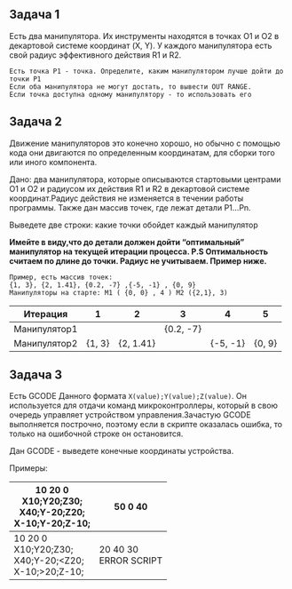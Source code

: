 ## Задача 1

Есть два манипулятора. Их инструменты находятся в точках О1 и О2 в декартовой системе координат (X, Y). У каждого манипулятора есть свой радиус эффективного действия R1 и R2. 

```
Есть точка P1 - точка. Определите, каким манипулятором лучше дойти до точки P1
Если оба манипулятора не могут достать, то вывести OUT RANGE.
Если точка доступна одному манипулятору - то использовать его
```

## Задача 2

Движение манипуляторов это конечно хорошо, но обычно с помощью кода они двигаются по определенным координатам, для сборки того или иного компонента.

Дано: два манипулятора, которые описываются стартовыми центрами O1 и O2 и радиусом их действия R1 и R2 в декартовой системе координат.Радиус действия не изменяется в течении работы программы. Также дан массив точек, где лежат детали P1…Pn. 

Выведете две строки: какие точки обойдет каждый манипулятор

**Имейте в виду,что до детали должен дойти “оптимальный” манипулятор на текущей итерации процесса. P.S Оптимальность считаем по длине до точки. Радиус не учитываем. Пример ниже.**

```
Пример, есть массив точек: 
{1, 3}, {2, 1.41}, {0.2, -7} ,{-5, -1} , {0, 9}
Манипуляторы на старте: M1 ( {0, 0} , 4 ) M2 ({2,1}, 3)
```

|  Итерация  |   1   |   2   |   3   |   4   |   5   |
|------------|-------|-------|-------|-------|-------|
|Манипулятор1|       |       |{0.2, -7}|     |       |
|Манипулятор2|{1, 3}|{2, 1.41}|   |{-5, -1}|{0, 9}|

## Задача 3

Есть GCODE Данного формата ```X(value);Y(value);Z(value)```. Он используется для отдачи команд микроконтроллеры, который в свою очередь управляет устройством управления.Зачастую GCODE выполняется построчно, поэтому если в скрипте оказалась ошибка, то только на ошибочной строке он остановится.

Дан  GCODE - выведете конечные координаты устройства.

Примеры:


|10 20 0<br>X10;Y20;Z30;<br>X40;Y-20;Z20;<br>X-10;Y-20;Z-10;|50 0 40|
|-|-|
|10 20 0<br>X10;Y20;Z30;<br>X40;Y-20;<Z20;<br>X-10;>20;Z-10;|20 40 30<br>ERROR SCRIPT|




